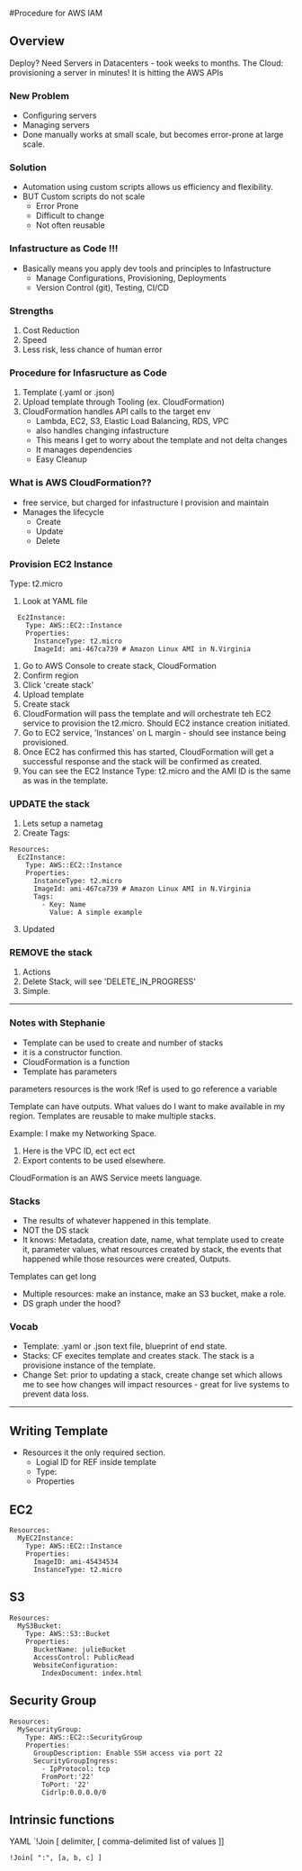 #Procedure for AWS IAM 

## Overview
Deploy? Need Servers in Datacenters - took weeks to months.
    The Cloud: provisioning a server in minutes!
It is hitting the AWS APIs 

### New Problem
* Configuring servers
* Managing servers
* Done manually works at small scale, but becomes error-prone at large scale.
  
### Solution
* Automation using custom scripts allows us efficiency and flexibility.
* BUT Custom scripts do not scale
  * Error Prone
  * Difficult to change
  * Not often reusable

### Infastructure as Code !!!
* Basically means you apply dev tools and principles to Infastructure
  * Manage Configurations, Provisioning, Deployments
  * Version Control (git), Testing, CI/CD

### Strengths
1. Cost Reduction
2. Speed
3. Less risk, less chance of human error

### Procedure for Infasructure as Code
1. Template (.yaml or .json)
2. Upload template through Tooling (ex. CloudFormation)
3. CloudFormation handles API calls to the target env
   * Lambda, EC2, S3, Elastic Load Balancing, RDS, VPC
   * also handles changing infastructure 
   * This means I get to worry about the template and not delta changes
   * It manages dependencies
   * Easy Cleanup

### What is AWS CloudFormation??
* free service, but charged for infastructure I provision and maintain
* Manages the lifecycle
  * Create
  * Update
  * Delete

### Provision EC2 Instance 
Type: t2.micro
1. Look at YAML file
```Resources:
  Ec2Instance:
    Type: AWS::EC2::Instance
    Properties:
      InstanceType: t2.micro
      ImageId: ami-467ca739 # Amazon Linux AMI in N.Virginia
```
1. Go to AWS Console to create stack, CloudFormation
2. Confirm region
3. Click 'create stack'
4. Upload template 
5. Create stack
6. CloudFormation will pass the template and will orchestrate teh EC2 service to provision the t2.micro. Should EC2 instance creation initiated.
7. Go to EC2 service, 'Instances' on L margin - should see instance being provisioned.
8. Once EC2 has confirmed this has started, CloudFormation will get a successful response and the stack will be confirmed as created. 
9. You can see the EC2 Instance Type: t2.micro and the AMI ID is the same as was in the template. 

### UPDATE the stack
1. Lets setup a nametag
2. Create Tags:
```
Resources:
  Ec2Instance:
    Type: AWS::EC2::Instance
    Properties:
      InstanceType: t2.micro
      ImageId: ami-467ca739 # Amazon Linux AMI in N.Virginia
      Tags:
        - Key: Name
          Value: A simple example
```
3. Updated 

### REMOVE the stack

1. Actions
2. Delete Stack, will see 'DELETE_IN_PROGRESS'
3. Simple. 

-----------------------------------------------------------

### Notes with Stephanie

* Template can be used to create and number of stacks
* it is a constructor function. 
* CloudFormation is a function
* Template has parameters

parameters
resources is the work
!Ref is used to go reference a variable

Template can have outputs. What values do I want to make available in my region. 
Templates are reusable to make multiple stacks.

Example: I make my Networking Space.
1. Here is the VPC ID, ect ect ect 
2. Export contents to be used elsewhere.

CloudFormation is an AWS Service meets language.

### Stacks
* The results of whatever happened in this template. 
* NOT the DS stack
* It knows: Metadata, creation date, name, what template used to create it, parameter values, what resources created by stack, the events that happened while those resources were created, Outputs.

Templates can get long
* Multiple resources: make an instance, make an S3 bucket, make a role.
* DS graph under the hood?

### Vocab
* Template: .yaml or .json text file, blueprint of end state.
* Stacks: CF execites template and creates stack. The stack is a provisione instance of the template.
* Change Set: prior to updating a stack, create change set which allows me to see how changes will impact resources - great for live systems to prevent data loss.

-------------------------------------------------------------------

## Writing Template
* Resources it the only required section.
  * Logial ID for REF inside template
  * Type: 
  * Properties

## EC2
``` 
Resources:
  MyEC2Instance:
    Type: AWS::EC2::Instance
    Properties:
      ImageID: ami-45434534
      InstanceType: t2.micro
```

## S3
```
Resources:
  MyS3Bucket:
    Type: AWS::S3::Bucket
    Properties:
      BucketName: julieBucket
      AccessControl: PublicRead
      WebsiteConfiguration:
        IndexDocument: index.html
```

## Security Group
```
Resources:
  MySecurityGroup:
    Type: AWS::EC2::SecurityGroup
    Properties:
      GroupDescription: Enable SSH access via port 22
      SecurityGroupIngress:
        - IpProtocol: tcp
        FromPort:'22'
        ToPort: '22'
        Cidrlp:0.0.0.0/0
```

## Intrinsic functions
YAML
`!Join [ delimiter, [ comma-delimited list of values ]]

`!Join[ ":", [a, b, c] ]`

